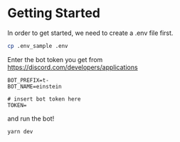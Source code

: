 # Getting Started

In order to get started, we need to create a .env file first.
```bash
cp .env_sample .env
```

Enter the bot token you get from https://discord.com/developers/applications
```
BOT_PREFIX=t-
BOT_NAME=einstein

# insert bot token here
TOKEN=
```

and run the bot!
```bash
yarn dev
```
